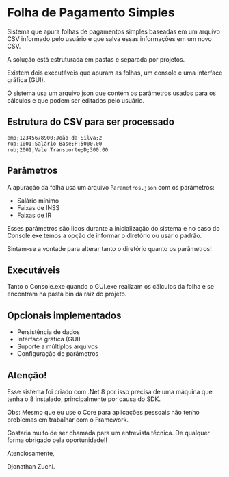 # Folha de Pagamento Simples

Sistema que apura folhas de pagamentos simples baseadas em um arquivo CSV informado pelo usuário e que salva essas informações em um novo CSV.

A solução está estruturada em pastas e separada por projetos.

Existem dois executáveis que apuram as folhas, um console e uma interface gráfica (GUI).

O sistema usa um arquivo json que contém os parâmetros usados para os cálculos e que podem ser editados pelo usuário.

## Estrutura do CSV para ser processado

```
emp;12345678900;João da Silva;2
rub;1001;Salário Base;P;5000.00
rub;2001;Vale Transporte;D;300.00
```

## Parâmetros

A apuração da folha usa um arquivo `Parametros.json` com os parâmetros:

- Salário mínimo
- Faixas de INSS
- Faixas de IR

Esses parâmetros são lidos durante a inicialização do sistema e no caso do Console.exe temos a opção de informar o diretório ou usar o padrão.

Sintam-se a vontade para alterar tanto o diretório quanto os parâmetros!

## Executáveis

Tanto o Console.exe quando o GUI.exe realizam os cálculos da folha e se encontram na pasta bin da raiz do projeto.

## Opcionais implementados

- Persistência de dados
- Interface gráfica (GUI)
- Suporte a múltiplos arquivos
- Configuração de parâmetros

## Atenção!

Esse sistema foi criado com .Net 8 por isso precisa de uma máquina que tenha o 8 instalado, principalmente por causa do SDK.

Obs: Mesmo que eu use o Core para aplicações pessoais não tenho problemas em trabalhar com o Framework.

Gostaria muito de ser chamada para um entrevista técnica. De qualquer forma obrigado pela oportunidade!!

Atenciosamente,

Djonathan Zuchi.
